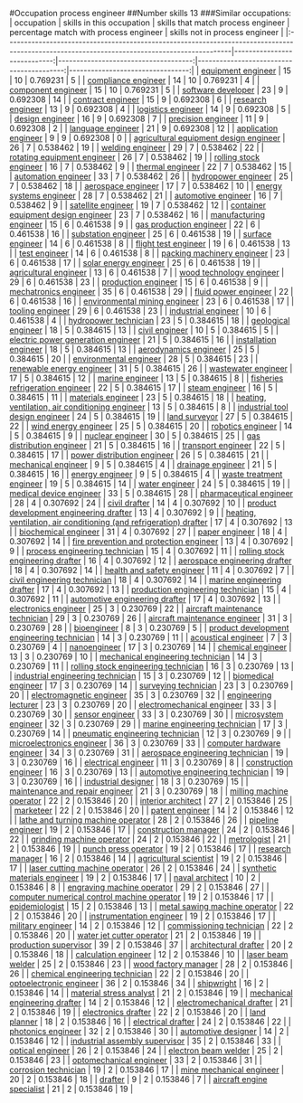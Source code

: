 #Occupation process engineer
##Number skills 13
###Similar occupations:
| occupation                                                                                                                                  |   skills in this occupation |   skills that match process engineer |   percentage match with process engineer |   skills not in process engineer |
|:--------------------------------------------------------------------------------------------------------------------------------------------|----------------------------:|-------------------------------------:|-----------------------------------------:|---------------------------------:|
| [equipment engineer](equipment_engineer.md)                                                                                                 |                          15 |                                   10 |                                 0.769231 |                                5 |
| [compliance engineer](compliance_engineer.md)                                                                                               |                          14 |                                   10 |                                 0.769231 |                                4 |
| [component engineer](component_engineer.md)                                                                                                 |                          15 |                                   10 |                                 0.769231 |                                5 |
| [software developer](software_developer.md)                                                                                                 |                          23 |                                    9 |                                 0.692308 |                               14 |
| [contract engineer](contract_engineer.md)                                                                                                   |                          15 |                                    9 |                                 0.692308 |                                6 |
| [research engineer](research_engineer.md)                                                                                                   |                          13 |                                    9 |                                 0.692308 |                                4 |
| [logistics engineer](logistics_engineer.md)                                                                                                 |                          14 |                                    9 |                                 0.692308 |                                5 |
| [design engineer](design_engineer.md)                                                                                                       |                          16 |                                    9 |                                 0.692308 |                                7 |
| [precision engineer](precision_engineer.md)                                                                                                 |                          11 |                                    9 |                                 0.692308 |                                2 |
| [language engineer](language_engineer.md)                                                                                                   |                          21 |                                    9 |                                 0.692308 |                               12 |
| [application engineer](application_engineer.md)                                                                                             |                           9 |                                    9 |                                 0.692308 |                                0 |
| [agricultural equipment design engineer](agricultural_equipment_design_engineer.md)                                                         |                          26 |                                    7 |                                 0.538462 |                               19 |
| [welding engineer](welding_engineer.md)                                                                                                     |                          29 |                                    7 |                                 0.538462 |                               22 |
| [rotating equipment engineer](rotating_equipment_engineer.md)                                                                               |                          26 |                                    7 |                                 0.538462 |                               19 |
| [rolling stock engineer](rolling_stock_engineer.md)                                                                                         |                          16 |                                    7 |                                 0.538462 |                                9 |
| [thermal engineer](thermal_engineer.md)                                                                                                     |                          22 |                                    7 |                                 0.538462 |                               15 |
| [automation engineer](automation_engineer.md)                                                                                               |                          33 |                                    7 |                                 0.538462 |                               26 |
| [hydropower engineer](hydropower_engineer.md)                                                                                               |                          25 |                                    7 |                                 0.538462 |                               18 |
| [aerospace engineer](aerospace_engineer.md)                                                                                                 |                          17 |                                    7 |                                 0.538462 |                               10 |
| [energy systems engineer](energy_systems_engineer.md)                                                                                       |                          28 |                                    7 |                                 0.538462 |                               21 |
| [automotive engineer](automotive_engineer.md)                                                                                               |                          16 |                                    7 |                                 0.538462 |                                9 |
| [satellite engineer](satellite_engineer.md)                                                                                                 |                          19 |                                    7 |                                 0.538462 |                               12 |
| [container equipment design engineer](container_equipment_design_engineer.md)                                                               |                          23 |                                    7 |                                 0.538462 |                               16 |
| [manufacturing engineer](manufacturing_engineer.md)                                                                                         |                          15 |                                    6 |                                 0.461538 |                                9 |
| [gas production engineer](gas_production_engineer.md)                                                                                       |                          22 |                                    6 |                                 0.461538 |                               16 |
| [substation engineer](substation_engineer.md)                                                                                               |                          25 |                                    6 |                                 0.461538 |                               19 |
| [surface engineer](surface_engineer.md)                                                                                                     |                          14 |                                    6 |                                 0.461538 |                                8 |
| [flight test engineer](flight_test_engineer.md)                                                                                             |                          19 |                                    6 |                                 0.461538 |                               13 |
| [test engineer](test_engineer.md)                                                                                                           |                          14 |                                    6 |                                 0.461538 |                                8 |
| [packing machinery engineer](packing_machinery_engineer.md)                                                                                 |                          23 |                                    6 |                                 0.461538 |                               17 |
| [solar energy engineer](solar_energy_engineer.md)                                                                                           |                          25 |                                    6 |                                 0.461538 |                               19 |
| [agricultural engineer](agricultural_engineer.md)                                                                                           |                          13 |                                    6 |                                 0.461538 |                                7 |
| [wood technology engineer](wood_technology_engineer.md)                                                                                     |                          29 |                                    6 |                                 0.461538 |                               23 |
| [production engineer](production_engineer.md)                                                                                               |                          15 |                                    6 |                                 0.461538 |                                9 |
| [mechatronics engineer](mechatronics_engineer.md)                                                                                           |                          35 |                                    6 |                                 0.461538 |                               29 |
| [fluid power engineer](fluid_power_engineer.md)                                                                                             |                          22 |                                    6 |                                 0.461538 |                               16 |
| [environmental mining engineer](environmental_mining_engineer.md)                                                                           |                          23 |                                    6 |                                 0.461538 |                               17 |
| [tooling engineer](tooling_engineer.md)                                                                                                     |                          29 |                                    6 |                                 0.461538 |                               23 |
| [industrial engineer](industrial_engineer.md)                                                                                               |                          10 |                                    6 |                                 0.461538 |                                4 |
| [hydropower technician](hydropower_technician.md)                                                                                           |                          23 |                                    5 |                                 0.384615 |                               18 |
| [geological engineer](geological_engineer.md)                                                                                               |                          18 |                                    5 |                                 0.384615 |                               13 |
| [civil engineer](civil_engineer.md)                                                                                                         |                          10 |                                    5 |                                 0.384615 |                                5 |
| [electric power generation engineer](electric_power_generation_engineer.md)                                                                 |                          21 |                                    5 |                                 0.384615 |                               16 |
| [installation engineer](installation_engineer.md)                                                                                           |                          18 |                                    5 |                                 0.384615 |                               13 |
| [aerodynamics engineer](aerodynamics_engineer.md)                                                                                           |                          25 |                                    5 |                                 0.384615 |                               20 |
| [environmental engineer](environmental_engineer.md)                                                                                         |                          28 |                                    5 |                                 0.384615 |                               23 |
| [renewable energy engineer](renewable_energy_engineer.md)                                                                                   |                          31 |                                    5 |                                 0.384615 |                               26 |
| [wastewater engineer](wastewater_engineer.md)                                                                                               |                          17 |                                    5 |                                 0.384615 |                               12 |
| [marine engineer](marine_engineer.md)                                                                                                       |                          13 |                                    5 |                                 0.384615 |                                8 |
| [fisheries refrigeration engineer](fisheries_refrigeration_engineer.md)                                                                     |                          22 |                                    5 |                                 0.384615 |                               17 |
| [steam engineer](steam_engineer.md)                                                                                                         |                          16 |                                    5 |                                 0.384615 |                               11 |
| [materials engineer](materials_engineer.md)                                                                                                 |                          23 |                                    5 |                                 0.384615 |                               18 |
| [heating, ventilation, air conditioning engineer](heating,_ventilation,_air_conditioning_engineer.md)                                       |                          13 |                                    5 |                                 0.384615 |                                8 |
| [industrial tool design engineer](industrial_tool_design_engineer.md)                                                                       |                          24 |                                    5 |                                 0.384615 |                               19 |
| [land surveyor](land_surveyor.md)                                                                                                           |                          27 |                                    5 |                                 0.384615 |                               22 |
| [wind energy engineer](wind_energy_engineer.md)                                                                                             |                          25 |                                    5 |                                 0.384615 |                               20 |
| [robotics engineer](robotics_engineer.md)                                                                                                   |                          14 |                                    5 |                                 0.384615 |                                9 |
| [nuclear engineer](nuclear_engineer.md)                                                                                                     |                          30 |                                    5 |                                 0.384615 |                               25 |
| [gas distribution engineer](gas_distribution_engineer.md)                                                                                   |                          21 |                                    5 |                                 0.384615 |                               16 |
| [transport engineer](transport_engineer.md)                                                                                                 |                          22 |                                    5 |                                 0.384615 |                               17 |
| [power distribution engineer](power_distribution_engineer.md)                                                                               |                          26 |                                    5 |                                 0.384615 |                               21 |
| [mechanical engineer](mechanical_engineer.md)                                                                                               |                           9 |                                    5 |                                 0.384615 |                                4 |
| [drainage engineer](drainage_engineer.md)                                                                                                   |                          21 |                                    5 |                                 0.384615 |                               16 |
| [energy engineer](energy_engineer.md)                                                                                                       |                           9 |                                    5 |                                 0.384615 |                                4 |
| [waste treatment engineer](waste_treatment_engineer.md)                                                                                     |                          19 |                                    5 |                                 0.384615 |                               14 |
| [water engineer](water_engineer.md)                                                                                                         |                          24 |                                    5 |                                 0.384615 |                               19 |
| [medical device engineer](medical_device_engineer.md)                                                                                       |                          33 |                                    5 |                                 0.384615 |                               28 |
| [pharmaceutical engineer](pharmaceutical_engineer.md)                                                                                       |                          28 |                                    4 |                                 0.307692 |                               24 |
| [civil drafter](civil_drafter.md)                                                                                                           |                          14 |                                    4 |                                 0.307692 |                               10 |
| [product development engineering drafter](product_development_engineering_drafter.md)                                                       |                          13 |                                    4 |                                 0.307692 |                                9 |
| [heating, ventilation, air conditioning (and refrigeration) drafter](heating,_ventilation,_air_conditioning_(and_refrigeration)_drafter.md) |                          17 |                                    4 |                                 0.307692 |                               13 |
| [biochemical engineer](biochemical_engineer.md)                                                                                             |                          31 |                                    4 |                                 0.307692 |                               27 |
| [paper engineer](paper_engineer.md)                                                                                                         |                          18 |                                    4 |                                 0.307692 |                               14 |
| [fire prevention and protection engineer](fire_prevention_and_protection_engineer.md)                                                       |                          13 |                                    4 |                                 0.307692 |                                9 |
| [process engineering technician](process_engineering_technician.md)                                                                         |                          15 |                                    4 |                                 0.307692 |                               11 |
| [rolling stock engineering drafter](rolling_stock_engineering_drafter.md)                                                                   |                          16 |                                    4 |                                 0.307692 |                               12 |
| [aerospace engineering drafter](aerospace_engineering_drafter.md)                                                                           |                          18 |                                    4 |                                 0.307692 |                               14 |
| [health and safety engineer](health_and_safety_engineer.md)                                                                                 |                          11 |                                    4 |                                 0.307692 |                                7 |
| [civil engineering technician](civil_engineering_technician.md)                                                                             |                          18 |                                    4 |                                 0.307692 |                               14 |
| [marine engineering drafter](marine_engineering_drafter.md)                                                                                 |                          17 |                                    4 |                                 0.307692 |                               13 |
| [production engineering technician](production_engineering_technician.md)                                                                   |                          15 |                                    4 |                                 0.307692 |                               11 |
| [automotive engineering drafter](automotive_engineering_drafter.md)                                                                         |                          17 |                                    4 |                                 0.307692 |                               13 |
| [electronics engineer](electronics_engineer.md)                                                                                             |                          25 |                                    3 |                                 0.230769 |                               22 |
| [aircraft maintenance technician](aircraft_maintenance_technician.md)                                                                       |                          29 |                                    3 |                                 0.230769 |                               26 |
| [aircraft maintenance engineer](aircraft_maintenance_engineer.md)                                                                           |                          31 |                                    3 |                                 0.230769 |                               28 |
| [bioengineer](bioengineer.md)                                                                                                               |                           8 |                                    3 |                                 0.230769 |                                5 |
| [product development engineering technician](product_development_engineering_technician.md)                                                 |                          14 |                                    3 |                                 0.230769 |                               11 |
| [acoustical engineer](acoustical_engineer.md)                                                                                               |                           7 |                                    3 |                                 0.230769 |                                4 |
| [nanoengineer](nanoengineer.md)                                                                                                             |                          17 |                                    3 |                                 0.230769 |                               14 |
| [chemical engineer](chemical_engineer.md)                                                                                                   |                          13 |                                    3 |                                 0.230769 |                               10 |
| [mechanical engineering technician](mechanical_engineering_technician.md)                                                                   |                          14 |                                    3 |                                 0.230769 |                               11 |
| [rolling stock engineering technician](rolling_stock_engineering_technician.md)                                                             |                          16 |                                    3 |                                 0.230769 |                               13 |
| [industrial engineering technician](industrial_engineering_technician.md)                                                                   |                          15 |                                    3 |                                 0.230769 |                               12 |
| [biomedical engineer](biomedical_engineer.md)                                                                                               |                          17 |                                    3 |                                 0.230769 |                               14 |
| [surveying technician](surveying_technician.md)                                                                                             |                          23 |                                    3 |                                 0.230769 |                               20 |
| [electromagnetic engineer](electromagnetic_engineer.md)                                                                                     |                          35 |                                    3 |                                 0.230769 |                               32 |
| [engineering lecturer](engineering_lecturer.md)                                                                                             |                          23 |                                    3 |                                 0.230769 |                               20 |
| [electromechanical engineer](electromechanical_engineer.md)                                                                                 |                          33 |                                    3 |                                 0.230769 |                               30 |
| [sensor engineer](sensor_engineer.md)                                                                                                       |                          33 |                                    3 |                                 0.230769 |                               30 |
| [microsystem engineer](microsystem_engineer.md)                                                                                             |                          32 |                                    3 |                                 0.230769 |                               29 |
| [marine engineering technician](marine_engineering_technician.md)                                                                           |                          17 |                                    3 |                                 0.230769 |                               14 |
| [pneumatic engineering technician](pneumatic_engineering_technician.md)                                                                     |                          12 |                                    3 |                                 0.230769 |                                9 |
| [microelectronics engineer](microelectronics_engineer.md)                                                                                   |                          36 |                                    3 |                                 0.230769 |                               33 |
| [computer hardware engineer](computer_hardware_engineer.md)                                                                                 |                          34 |                                    3 |                                 0.230769 |                               31 |
| [aerospace engineering technician](aerospace_engineering_technician.md)                                                                     |                          19 |                                    3 |                                 0.230769 |                               16 |
| [electrical engineer](electrical_engineer.md)                                                                                               |                          11 |                                    3 |                                 0.230769 |                                8 |
| [construction engineer](construction_engineer.md)                                                                                           |                          16 |                                    3 |                                 0.230769 |                               13 |
| [automotive engineering technician](automotive_engineering_technician.md)                                                                   |                          19 |                                    3 |                                 0.230769 |                               16 |
| [industrial designer](industrial_designer.md)                                                                                               |                          18 |                                    3 |                                 0.230769 |                               15 |
| [maintenance and repair engineer](maintenance_and_repair_engineer.md)                                                                       |                          21 |                                    3 |                                 0.230769 |                               18 |
| [milling machine operator](milling_machine_operator.md)                                                                                     |                          22 |                                    2 |                                 0.153846 |                               20 |
| [interior architect](interior_architect.md)                                                                                                 |                          27 |                                    2 |                                 0.153846 |                               25 |
| [marketeer](marketeer.md)                                                                                                                   |                          22 |                                    2 |                                 0.153846 |                               20 |
| [patent engineer](patent_engineer.md)                                                                                                       |                          14 |                                    2 |                                 0.153846 |                               12 |
| [lathe and turning machine operator](lathe_and_turning_machine_operator.md)                                                                 |                          28 |                                    2 |                                 0.153846 |                               26 |
| [pipeline engineer](pipeline_engineer.md)                                                                                                   |                          19 |                                    2 |                                 0.153846 |                               17 |
| [construction manager](construction_manager.md)                                                                                             |                          24 |                                    2 |                                 0.153846 |                               22 |
| [grinding machine operator](grinding_machine_operator.md)                                                                                   |                          24 |                                    2 |                                 0.153846 |                               22 |
| [metrologist](metrologist.md)                                                                                                               |                          21 |                                    2 |                                 0.153846 |                               19 |
| [punch press operator](punch_press_operator.md)                                                                                             |                          19 |                                    2 |                                 0.153846 |                               17 |
| [research manager](research_manager.md)                                                                                                     |                          16 |                                    2 |                                 0.153846 |                               14 |
| [agricultural scientist](agricultural_scientist.md)                                                                                         |                          19 |                                    2 |                                 0.153846 |                               17 |
| [laser cutting machine operator](laser_cutting_machine_operator.md)                                                                         |                          26 |                                    2 |                                 0.153846 |                               24 |
| [synthetic materials engineer](synthetic_materials_engineer.md)                                                                             |                          19 |                                    2 |                                 0.153846 |                               17 |
| [naval architect](naval_architect.md)                                                                                                       |                          10 |                                    2 |                                 0.153846 |                                8 |
| [engraving machine operator](engraving_machine_operator.md)                                                                                 |                          29 |                                    2 |                                 0.153846 |                               27 |
| [computer numerical control machine operator](computer_numerical_control_machine_operator.md)                                               |                          19 |                                    2 |                                 0.153846 |                               17 |
| [epidemiologist](epidemiologist.md)                                                                                                         |                          15 |                                    2 |                                 0.153846 |                               13 |
| [metal sawing machine operator](metal_sawing_machine_operator.md)                                                                           |                          22 |                                    2 |                                 0.153846 |                               20 |
| [instrumentation engineer](instrumentation_engineer.md)                                                                                     |                          19 |                                    2 |                                 0.153846 |                               17 |
| [military engineer](military_engineer.md)                                                                                                   |                          14 |                                    2 |                                 0.153846 |                               12 |
| [commissioning technician](commissioning_technician.md)                                                                                     |                          22 |                                    2 |                                 0.153846 |                               20 |
| [water jet cutter operator](water_jet_cutter_operator.md)                                                                                   |                          21 |                                    2 |                                 0.153846 |                               19 |
| [production supervisor](production_supervisor.md)                                                                                           |                          39 |                                    2 |                                 0.153846 |                               37 |
| [architectural drafter](architectural_drafter.md)                                                                                           |                          20 |                                    2 |                                 0.153846 |                               18 |
| [calculation engineer](calculation_engineer.md)                                                                                             |                          12 |                                    2 |                                 0.153846 |                               10 |
| [laser beam welder](laser_beam_welder.md)                                                                                                   |                          25 |                                    2 |                                 0.153846 |                               23 |
| [wood factory manager](wood_factory_manager.md)                                                                                             |                          28 |                                    2 |                                 0.153846 |                               26 |
| [chemical engineering technician](chemical_engineering_technician.md)                                                                       |                          22 |                                    2 |                                 0.153846 |                               20 |
| [optoelectronic engineer](optoelectronic_engineer.md)                                                                                       |                          36 |                                    2 |                                 0.153846 |                               34 |
| [shipwright](shipwright.md)                                                                                                                 |                          16 |                                    2 |                                 0.153846 |                               14 |
| [material stress analyst](material_stress_analyst.md)                                                                                       |                          21 |                                    2 |                                 0.153846 |                               19 |
| [mechanical engineering drafter](mechanical_engineering_drafter.md)                                                                         |                          14 |                                    2 |                                 0.153846 |                               12 |
| [electromechanical drafter](electromechanical_drafter.md)                                                                                   |                          21 |                                    2 |                                 0.153846 |                               19 |
| [electronics drafter](electronics_drafter.md)                                                                                               |                          22 |                                    2 |                                 0.153846 |                               20 |
| [land planner](land_planner.md)                                                                                                             |                          18 |                                    2 |                                 0.153846 |                               16 |
| [electrical drafter](electrical_drafter.md)                                                                                                 |                          24 |                                    2 |                                 0.153846 |                               22 |
| [photonics engineer](photonics_engineer.md)                                                                                                 |                          32 |                                    2 |                                 0.153846 |                               30 |
| [automotive designer](automotive_designer.md)                                                                                               |                          14 |                                    2 |                                 0.153846 |                               12 |
| [industrial assembly supervisor](industrial_assembly_supervisor.md)                                                                         |                          35 |                                    2 |                                 0.153846 |                               33 |
| [optical engineer](optical_engineer.md)                                                                                                     |                          26 |                                    2 |                                 0.153846 |                               24 |
| [electron beam welder](electron_beam_welder.md)                                                                                             |                          25 |                                    2 |                                 0.153846 |                               23 |
| [optomechanical engineer](optomechanical_engineer.md)                                                                                       |                          33 |                                    2 |                                 0.153846 |                               31 |
| [corrosion technician](corrosion_technician.md)                                                                                             |                          19 |                                    2 |                                 0.153846 |                               17 |
| [mine mechanical engineer](mine_mechanical_engineer.md)                                                                                     |                          20 |                                    2 |                                 0.153846 |                               18 |
| [drafter](drafter.md)                                                                                                                       |                           9 |                                    2 |                                 0.153846 |                                7 |
| [aircraft engine specialist](aircraft_engine_specialist.md)                                                                                 |                          21 |                                    2 |                                 0.153846 |                               19 |
